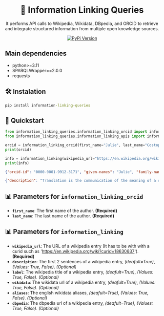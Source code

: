 <div align="center">
  
# 🧩 Information Linking Queries
It performs API calls to Wikipedia, Wikidata, DBpedia, and ORCID to retrieve and integrate structured information from multiple open knowledge sources.

[![PyPi Version](https://img.shields.io/badge/PyPI-3776AB?logo=pypi&logoColor=white)](https://pypi.org/project/information-linking-queries/)

</div>

## Main dependencies
- python>=3.11
- SPARQLWrapper==2.0.0
- requests
  
## 🛠️ Instalation
```cmd
pip install information-linking-queries
```

## 🚀 Quickstart
```python
from information_linking_queries.information_linking_orcid import information_linking_orcid
from information_linking_queries.information_linking_apis import information_linking

orcid = information_linking_orcid(first_name="Julie", last_name="Costopoulos")
print(orcid)

info = information_linking(wikipedia_url="https://en.wikipedia.org/wiki?curid=18630637")
print(info)
```

```json
{"orcid-id": "0000-0001-9912-3171", "given-names": "Julie", "family-names": "Costopoulos", "credit-name": "Julie Costopoulos", "other-name": ["Julie S. Costopoulos", "Julie S. Gross", "Julie Gross"], "email": [], "institution-name": ["Florida Institute of Technology", "Florida State University", "New York University", "University of Florida"]}

{"description": "Translation is the communication of the meaning of a source-language text by means of an equivalent target-language text. The English language draws a terminological distinction (which does not exist in every language) between translating (a written text) and interpreting (oral or signed communication between users of different languages); under this distinction, translation can begin only after the appearance of writing within a language community.", "label": "Translation", "wikidata": "https://www.wikidata.org/wiki/Q7553", "aliases": ["translate", "translating"], "dbpedia": "http://dbpedia.org/resource/Translation"}
```

## 📊 Parameters for `information_linking_orcid`
* **`first_name`**: The first name of the author. **(Required)**  
* **`last_name`**: The last name of the author. **(Required)**  

## 📊 Parameters for `information_linking`
* **`wikipedia_url`**: The URL of a wikipedia entry (It has to be with with a curid such as 'https://en.wikipedia.org/wiki?curid=18630637'). **(Required)**  
* **`description`**: The first 2 sentences of a wikipedia entry, *(deafult=True)*, *(Values: True, False)*. *(Optional)*  
* **`label`**: The wikipedia title of a wikipedia entry, *(deafult=True)*, *(Values: True, False)*. *(Optional)*
* **`wikidata`**: The wikidata url of a wikipedia entry, *(deafult=True)*, *(Values: True, False)*. *(Optional)*
* **`aliases`**: The english wikidata aliases, *(deafult=True)*, *(Values: True, False)*. *(Optional)*
* **`dbpedia`**: The dbpedia url of a wikipedia entry, *(deafult=True)*, *(Values: True, False)*. *(Optional)*
